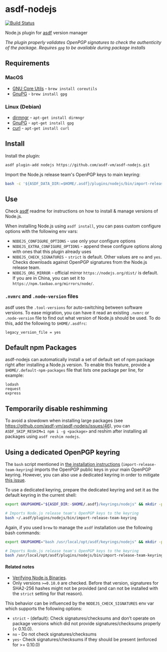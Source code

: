 # asdf-nodejs

[![Build Status](https://travis-ci.org/asdf-vm/asdf-nodejs.svg?branch=master)](https://travis-ci.org/asdf-vm/asdf-nodejs)

Node.js plugin for [asdf](https://github.com/asdf-vm/asdf) version manager

*The plugin properly validates OpenPGP signatures to check the authenticity of the package. Requires `gpg` to be available during package installs*

## Requirements


### MacOS
* [GNU Core Utils](http://www.gnu.org/software/coreutils/coreutils.html) - `brew install coreutils`
* [GnuPG](http://www.gnupg.org) - `brew install gpg`

### Linux (Debian)

* [dirmngr](https://packages.debian.org/sid/dirmngr) - `apt-get install
  dirmngr`
* [GnuPG](http://www.gnupg.org) - `apt-get install gpg`
* [curl](https://curl.haxx.se) - `apt-get install curl`

## Install

Install the plugin:

```bash
asdf plugin-add nodejs https://github.com/asdf-vm/asdf-nodejs.git
```

Import the Node.js release team's OpenPGP keys to main keyring:

```bash
bash -c '${ASDF_DATA_DIR:=$HOME/.asdf}/plugins/nodejs/bin/import-release-team-keyring'
```

## Use

Check [asdf](https://github.com/asdf-vm/asdf) readme for instructions on how to install & manage versions of Node.js.

When installing Node.js using `asdf install`, you can pass custom configure options with the following env vars:

* `NODEJS_CONFIGURE_OPTIONS` - use only your configure options
* `NODEJS_EXTRA_CONFIGURE_OPTIONS` - append these configure options along with ones that this plugin already uses
* `NODEJS_CHECK_SIGNATURES` - `strict` is default. Other values are `no` and `yes`. Checks downloads against OpenPGP signatures from the Node.js release team.
* `NODEJS_ORG_MIRROR` - official mirror `https://nodejs.org/dist/` is default. If you are in China, you can set it to `https://npm.taobao.org/mirrors/node/`.

### `.nvmrc` and `.node-version` files

asdf uses the `.tool-versions` for auto-switching between software versions. To ease migration, you can have it read an existing `.nvmrc` or `.node-version` file to find out what version of Node.js should be used. To do this, add the following to `$HOME/.asdfrc`:

```
legacy_version_file = yes
```

## Default npm Packages

asdf-nodejs can automatically install a set of default set of npm package right after installing a Node.js version. To enable this feature, provide a `$HOME/.default-npm-packages` file that lists one package per line, for example:

```
lodash
request
express
```

## Temporarily disable reshimming

To avoid a slowdown when installing large packages (see https://github.com/asdf-vm/asdf-nodejs/issues/46), you can `ASDF_SKIP_RESHIM=1 npm i -g <package>` and reshim after installing all packages using `asdf reshim nodejs`.

## Using a dedicated OpenPGP keyring

The `bash` script mentioned in [the installation instructions](#install) (`import-release-team-keyring`) imports the OpenPGP public keys in your main OpenPGP keyring. However, you can also use a dedicated keyring in order to mitigate [this issue](https://github.com/nodejs/node/issues/9859).

To use a dedicated keyring, prepare the dedicated keyring and set it as the default keyring in the current shell:

```bash
export GNUPGHOME="${ASDF_DIR:-$HOME/.asdf}/keyrings/nodejs" && mkdir -p "$GNUPGHOME" && chmod 0700 "$GNUPGHOME"

# Imports Node.js release team's OpenPGP keys to the keyring
bash ~/.asdf/plugins/nodejs/bin/import-release-team-keyring
```

Again, if you used `brew` to manage the `asdf` installation use the following bash commands:

```bash
export GNUPGHOME="bash /usr/local/opt/asdf/keyrings/nodejs" && mkdir -p "$GNUPGHOME" && chmod 0700 "$GNUPGHOME"

# Imports Node.js release team's OpenPGP keys to the keyring
bash /usr/local/opt/asdf/plugins/nodejs/bin/import-release-team-keyring
```

#### Related notes

* [Verifying Node.js Binaries](https://github.com/nodejs/node#verifying-binaries).
* Only versions `>=0.10.0` are checked. Before that version, signatures for SHA2-256 hashes might not be provided (and can not be installed with the `strict` setting for that reason).

This behavior can be influenced by the `NODEJS_CHECK_SIGNATURES` env var which supports the following options:

* `strict` - (default): Check signatures/checksums and don’t operate on package versions which did not provide signatures/checksums properly (< 0.10.0).
* `no` - Do not check signatures/checksums
* `yes`- Check signatures/checksums if they should be present (enforced for >= 0.10.0)
